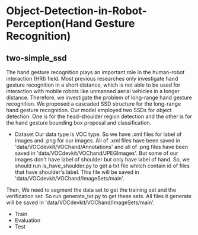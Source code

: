 # Object-Detection-in-Robot-Perception(Hand Gesture Recognition)
## two-simple_ssd  
The hand gesture recognition plays an important role in the human-robot interaction (HRI) field. Most previous researches only investigate hand gesture recognition in a short distance, which is not able to be used for interaction with mobile robots like unmanned aerial vehicles in a longer distance. Therefore, we investigate the problem of long-range hand gesture recognition. We proposed a cascaded SSD structure for the long-range hand gesture recognition. Our model employed two SSDs for object detection. One is for the head-shoulder region detection and the other is for the hand gesture bounding box proposal and classification.

* Dataset
Our data type is VOC type. So we have .xml files for label of images and .png for our images. All of .xml files have been saved in 'data/VOCdevkit/VOChand/Annotations' and all of .png files have been saved in 'data/VOCdevkit/VOChand/JPEGImages'. But some of our images don't have label of shoulder but only have label of hand. So, we should run is_have_shoulder.py to get a txt file whitch contain id of files that have shoulder's label. This file will be saved in  'data/VOCdevkit/VOChand/ImageSets/main'.

Then, We need to segment the data set to get the training set and the verification set. So run generate_txt.py to get these sets. All files it generate will be saved in 'data/VOCdevkit/VOChand/ImageSets/main'.
* Train
* Evaluation
* Test
